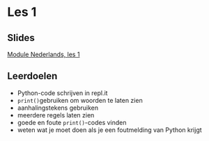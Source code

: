 # Les 1

## Slides  
[Module Nederlands, les 1](https://slides.com/vhto/nederlands1)

## Leerdoelen
* Python-code schrijven in repl.it
* `print()`gebruiken om woorden te laten zien
* aanhalingstekens gebruiken 
* meerdere regels laten zien
* goede en foute `print()`-codes vinden
* weten wat je moet doen als je een foutmelding van Python krijgt
